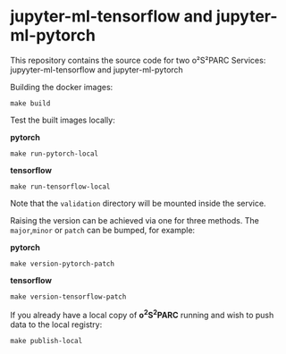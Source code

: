 # jupyter-ml-tensorflow and jupyter-ml-pytorch

This repository contains the source code for two o²S²PARC Services: jupyyter-ml-tensorflow and jupyter-ml-pytorch

Building the docker images:

```shell
make build
```


Test the built images locally:


**pytorch**
```shell
make run-pytorch-local
```

**tensorflow**
```shell
make run-tensorflow-local
```

Note that the `validation` directory will be mounted inside the service.



Raising the version can be achieved via one for three methods. The `major`,`minor` or `patch` can be bumped, for example:


**pytorch**
```shell
make version-pytorch-patch
```

**tensorflow**
```shell
make version-tensorflow-patch
```


If you already have a local copy of **o<sup>2</sup>S<sup>2</sup>PARC** running and wish to push data to the local registry:

```shell
make publish-local
```
